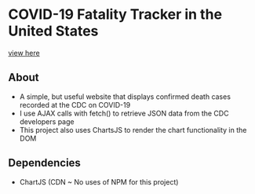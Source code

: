 # COVID-19 Fatality Tracker in the United States

[view here](https://tannerbarcelos.github.io/COVID-19-Fatality-Visualizer/)

## About
* A simple, but useful website that displays confirmed death cases recorded at the CDC on COVID-19
* I use AJAX calls with fetch() to retrieve JSON data from the CDC developers page
* This project also uses ChartsJS to render the chart functionality in the DOM

## Dependencies 
* ChartJS (CDN ~ No uses of NPM for this project)


